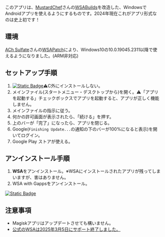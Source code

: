 このアプリは、[MustardChef](https://github.com/MustardChef)さんの[WSABuilds](https://github.com/MustardChef/WSABuilds)を改造した、WindowsでAndroidアプリを使えるようにするものです。2024年現在これがアプリ形式なのは史上初です！
## 環境
[ACh Sulfate](https://github.com/cinit)さんの[WSAPatch](https://github.com/cinit/WSAPatch)により、Windows10の10.0.19045.2311以降で使えるようになりました。(ARM非対応)
## セットアップ手順
1. [![Static Badge](https://img.shields.io/badge/DOWNLOAD-blue)](https://github.com/AIITScience/WSA-with-Gapps-Japanese/releases/download/v0/WSA.with.Gapps.Setup.exe)⚠️C外にインストールしない。
2. メインファイル(スタートメニュー・デスクトップから)を開く。⚠️「アプリを起動する」チェックボックスでアプリを起動すると、アプリが正しく機能しません。
3. メインファイルの指示に従う。
4. 何かの許可画面が表示されたら、「続ける」を押す。
5. 上のバーが「完了」になったら、アプリを閉じる。
6. Google(`Finishing Update...`の通知の下のバーが100%になると表示)を開いてログイン。
7. Google Play ストアが使える。

## アンインストール手順
1. **WSA**をアンインストール。※WSAにインストールされたアプリが残ってしまいますが、害はありません。
2. WSA with Gappsをアンインストール。

[![Static Badge](https://img.shields.io/badge/%E3%83%9B%E3%83%BC%E3%83%A0%E3%81%AB%E6%88%BB%E3%82%8B-blue)](https://aiitscience.github.io/)
## 注意事項
- Magiskアプリはアップデートさせても構いません。
- [公式のWSAは2025年3月5日にサポート終了しました。](https://forest.watch.impress.co.jp/docs/news/1667493.html)
